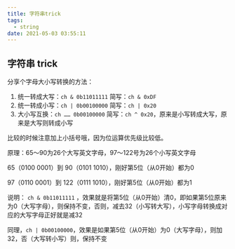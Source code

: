 ```yaml
---
title: 字符串trick
tags:
  - string
date: 2021-05-03 03:55:11
---
```



## 字符串 trick

分享个字母大小写转换的方法：

1. 统一转成大写：`ch & 0b11011111` 简写：`ch & 0xDF`
2. 统一转成小写：`ch | 0b00100000` 简写：`ch | 0x20`
3. 大小写互换：`ch …… 0b00100000` 简写：`ch ^ 0x20`，原来是小写转成大写，原来是大写则转成小写

比较的时候注意加上小括号哦，因为位运算优先级比较低。

原理：65～90为26个大写英文字母，97～122号为26个小写英文字母

65（0100 0001）到 90（0101 1010），刚好第5位（从0开始）都为0 

97（0110 0001）到 122（0111 1010），刚好第5位（从0开始）都为1

说明： `ch & 0b11011111` ，效果就是将第5位（从0开始）清0，即如果第5位原来为0（大写字母），则保持不变，否则，减去32（小写转大写），小写字母转换成对应的大写字母正好就是减32

同理，`ch | 0b00100000`，效果是如果第5位（从0开始）为0（大写字母），则加32，否（大写转小写）则，保持不变

